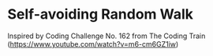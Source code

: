 # Self-avoiding Random Walk

Inspired by Coding Challenge No. 162 from The Coding Train (https://www.youtube.com/watch?v=m6-cm6GZ1iw)
